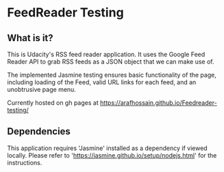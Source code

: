 # FeedReader Testing
## What is it?
This is Udacity's RSS feed reader application. It uses the Google Feed Reader API to grab RSS feeds as a JSON object that we can make use of.

The implemented Jasmine testing ensures basic functionality of the page, including loading of the Feed, valid URL links for each feed, and an unobtrusive page menu.

Currently hosted on gh pages at https://arafhossain.github.io/Feedreader-testing/

## Dependencies
This application requires 'Jasmine' installed as a dependency if viewed locally. Please refer to 'https://jasmine.github.io/setup/nodejs.html' for the instructions.


